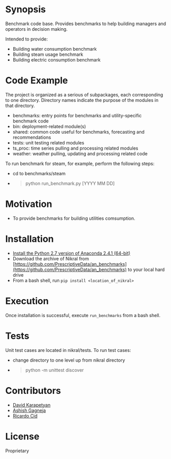 # Synopsis

Benchmark code base. Provides benchmarks to help building managers and operators
 in decision making.

Intended to provide:

* Building water consumption benchmark
* Building steam usage benchmark
* Building electric consumption benchmark


# Code Example

The project is organized as a serious of subpackages, each
corresponding to one directory. Directory names indicate the purpose of the
modules in that directory.
* benchmarks: entry points for benchmarks and utility-specific benchmark code
* bin: deployment-related module(s)
* shared: common code useful for benchmarks, forecasting and
recommendations
* tests: unit testing related modules
* ts_proc: time series pulling and processing related modules
* weather: weather pulling, updating and processing related code

To run benchmark for steam, for example, perform the following steps:
* cd to benchmarks/steam
* > python run_benchmark.py [YYYY MM DD]



# Motivation

* To provide benchmarks for building utilities comsumption.

# Installation

* [Install the Python 2.7 version of 
Anaconda 2.4.1 (64-bit)](https://www.continuum.io/downloads)
* Download the archive of Nikral from 
[https://github.com/PrescriptiveData/an_benchmarks](https://github.com/PrescriptiveData/an_benchmarks)
to your local hard drive
* From a bash shell, run `pip install <location_of_nikral>`


# Execution

Once installation is successful, execute `run_benchmarks` from a bash shell.

# Tests

Unit test cases are located in nikral/tests. 
To run test cases:
* change directory to one level up from nikral directory
* >python -m unittest discover

# Contributors

* [David Karapetyan](mailto:dkarapetyan@prescriptivedata.io)
* [Ashish Gagneja](mailto:agagneja@prescriptivedata.io)
* [Ricardo Cid](mailto:agagneja@prescriptivedata.io)

# License

Proprietary
